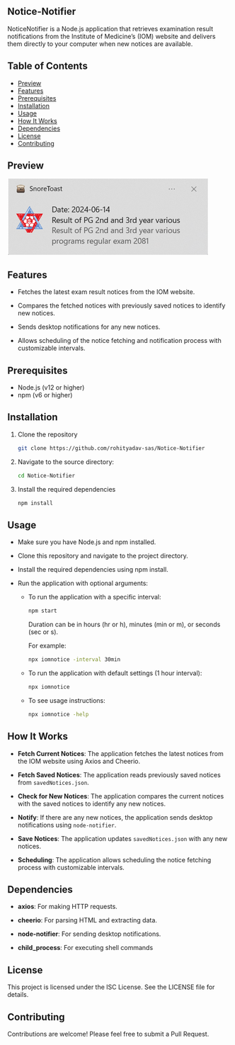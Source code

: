## Notice-Notifier

NoticeNotifier is a Node.js application that retrieves examination result notifications from the Institute of Medicine’s (IOM) website and delivers them directly to your computer when new notices are available.

## Table of Contents

- [Preview](#preview)
- [Features](#features)
- [Prerequisites](#prerequisites)
- [Installation](#installation)
- [Usage](#usage)
- [How It Works](#how-it-works)
- [Dependencies](#dependencies)
- [License](#license)
- [Contributing](#contributing)


## Preview
![preview.png](./assets/preview.png?raw=true)

## Features

- Fetches the latest exam result notices from the IOM website.

- Compares the fetched notices with previously saved notices to identify new notices.

- Sends desktop notifications for any new notices.

- Allows scheduling of the notice fetching and notification process with customizable intervals.

## Prerequisites

- Node.js (v12 or higher)
- npm (v6 or higher)

## Installation

1. Clone the repository
    ```bash
    git clone https://github.com/rohityadav-sas/Notice-Notifier
    ```
    
2. Navigate to the source directory:
    ```bash
    cd Notice-Notifier
    ```

3. Install the required dependencies
    ```bash
    npm install
    ```

## Usage

- Make sure you have Node.js and npm installed.

- Clone this repository and navigate to the project directory.

- Install the required dependencies using npm install.

- Run the application with optional arguments:

    - To run the application with a specific interval:
        ```bash
        npm start
        ```
        Duration can be in hours (hr or h), minutes (min or m), or seconds (sec or s).

        For example:
        ```bash
        npx iomnotice -interval 30min
        ```

    - To run the application with default settings (1 hour interval):
        ```bash
        npx iomnotice
        ```

    - To see usage instructions:
        ```bash
        npx iomnotice -help
        ```

## How It Works

- **Fetch Current Notices**: The application fetches the latest notices from the IOM website using Axios and Cheerio.

- **Fetch Saved Notices**: The application reads previously saved notices from `savedNotices.json`.

- **Check for New Notices**: The application compares the current notices with the saved notices to identify any new notices.

- **Notify**: If there are any new notices, the application sends desktop notifications using `node-notifier`.

- **Save Notices**: The application updates `savedNotices.json` with any new notices.

- **Scheduling**: The application allows scheduling the notice fetching process with customizable intervals.

## Dependencies

- **axios**: For making HTTP requests.

- **cheerio**: For parsing HTML and extracting data.

- **node-notifier**: For sending desktop notifications.

- **child_process**: For executing shell commands

## License

This project is licensed under the ISC License. See the LICENSE file for details.

## Contributing

Contributions are welcome! Please feel free to submit a Pull Request.
